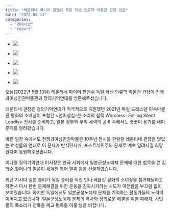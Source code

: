 ```yaml
---
title: "레온티네 마이어 판멘쉬 독일 작센 인류학 박물관 관장 방문"
date: "2022-05-13"
categories: 
  - "연대사업"
  - "report"
---
```


- ![](https://r2.womenandwar.net/2022/05/20220513_112746-1024x577.jpg)
    
- ![](https://r2.womenandwar.net/2022/05/20220513_113815-1024x577.jpg)
    
- ![](https://r2.womenandwar.net/2022/05/photo_2022-05-13_11-51-19-1024x768.jpg)
    
- ![](https://r2.womenandwar.net/2022/05/photo_2022-05-13_11-51-21-1024x768.jpg)
    
- ![](https://r2.womenandwar.net/2022/05/photo_2022-05-13_11-51-24-1024x768.jpg)
    

오늘(2022년 5월 13일) 레온티네 마이어 판멘쉬 독일 작센 인류학 박물관 관장이 전쟁과여성인권박물관과 정의기억연대를 방문해주셨습니다.

레온티네 관장은 정의기억연대가 적극적으로 지원했던 2021년 독일 드레스덴 민속박물관 평화의 소녀상이 포함된 <언어상실-큰 소리의 침묵 Wordless- Falling Silent Loudly> 전시를 준비하고, 일본 정부와 우익 세력의 공격 속에서도 꿋꿋이 용기를 내며 문제를 알려왔습니다.

바쁜 일정 속에서도 전쟁과여성인권박물관 10주년 전시를 관람한 레온티네 관장은 멋있는 여성들의 연대로 이 문제가 반식민지배, 포스트식민주의 문제로 계속 알려지길 희망한다며 응원해주셨습니다.

이나영 정의기억연대 이사장은 한국 사회에서 일본군성노예제 문제에 대한 침묵을 깬 김학순 할머니의 말씀이 새겨진 영어 팔찌 등을 선물하였습니다.

최근 기시다 일본 총리가 독일 총리를 직접 만나 베를린 평화의 소녀상을 철거해달라고 하면서 다시 한번 문제해결을 위한 운동을 침묵시키려는 시도가 여전함을 부끄럼 없이 보여줬습니다. 하지만 독일에서도 일본군성노예제 문제를 기억하는 활동가들의 노력이 이어지고 있습니다. 일본군성노예제 문제의 역사와 정의로운 해결을 위한 피해자, 시민들의 목소리가 침묵을 깨고 평화를 이룰 날을 바랍니다.
